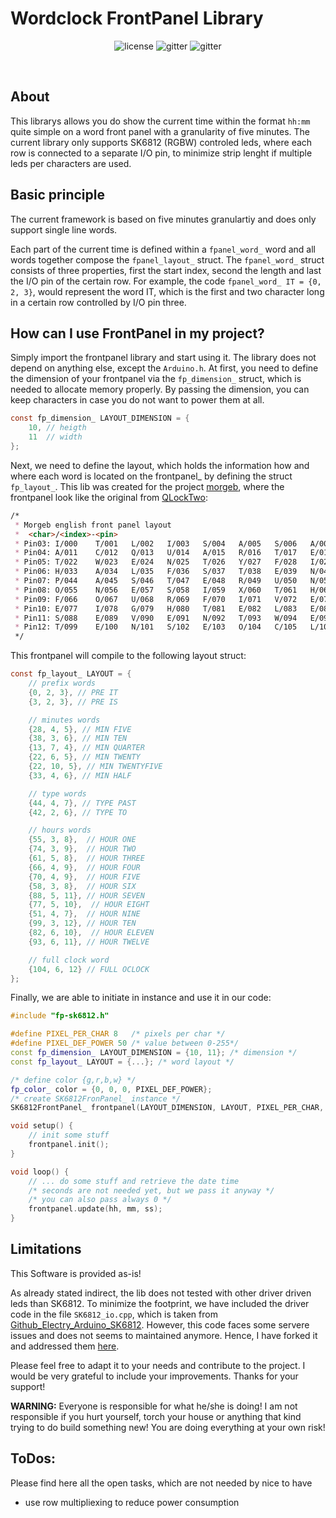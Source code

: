 # Wordclock FrontPanel Library

<p align="center">
  <p align="center">
    <img alt="license" src="https://img.shields.io/badge/license-MIT-blue">
    <img alt="gitter" src="https://img.shields.io/badge/Arduino-blue">
    <img alt="gitter" src="https://img.shields.io/badge/PlatformIO-blue">
  </p>
</p>
<br>

## About

This librarys allows you do show the current time within the format `hh:mm` quite simple on a word front panel with a granularity of five minutes. The current library only supports SK6812 (RGBW) controled leds, where each row is connected to a separate I/O pin, to minimize strip lenght if multiple leds per characters are used.

## Basic principle

The current framework is based on five minutes granulartiy and does only support single line words.

Each part of the current time is defined within a `fpanel_word_` word and all words together compose the `fpanel_layout_` struct. The `fpanel_word_` struct consists of three properties, first the start index, second the length and last the I/O pin of the certain row. For example, the code `fpanel_word_ IT = {0, 2, 3}`, would represent the word IT, which is the first and two character long in a certain row controlled by I/O pin three. 

## How can I use FrontPanel in my project?

Simply import the frontpanel library and start using it. The library does not depend on anything else, except the `Arduino.h`.
At first, you need to define the dimension of your frontpanel via the `fp_dimension_` struct, which is needed to allocate memory properly. By passing the dimension, you can keep characters in case you do not want to power them at all. 

```C
const fp_dimension_ LAYOUT_DIMENSION = {
    10, // heigth
    11  // width
};
```
Next, we need to define the layout, which holds the information how and where each word is located on the frontpanel_ by defining the struct `fp_layout_`. This lib was created for the project [morgeb](https://github.com/whati001/morgeb), where the frontpanel look like the original from [QLockTwo](https://qlocktwo.com/de/?___from_store=de&___from_store=eu_de):
```markdown
/*
 * Morgeb english front panel layout
 *  <char>/<index>-<pin>
 * Pin03: I/000    T/001   L/002   I/003   S/004   A/005   S/006   A/007   M/008   P/009   M/010
 * Pin04: A/011    C/012   Q/013   U/014   A/015   R/016   T/017   E/018   R/019   D/020   C/021
 * Pin05: T/022    W/023   E/024   N/025   T/026   Y/027   F/028   I/029   V/030   E/031   X/032
 * Pin06: H/033    A/034   L/035   F/036   S/037   T/038   E/039   N/040   F/041   T/042   O/043
 * Pin07: P/044    A/045   S/046   T/047   E/048   R/049   U/050   N/051   I/052   N/053   E/054
 * Pin08: O/055    N/056   E/057   S/058   I/059   X/060   T/061   H/062   R/063   E/064   E/065
 * Pin09: F/066    O/067   U/068   R/069   F/070   I/071   V/072   E/073   T/074   W/075   O/076
 * Pin10: E/077    I/078   G/079   H/080   T/081   E/082   L/083   E/084   V/085   E/086   N/087
 * Pin11: S/088    E/089   V/090   E/091   N/092   T/093   W/094   E/095   L/096   V/097   E/098
 * Pin12: T/099    E/100   N/101   S/102   E/103   O/104   C/105   L/106   O/107   C/108   K/109
 */
```

This frontpanel will compile to the following layout struct:
```C
const fp_layout_ LAYOUT = {
    // prefix words
    {0, 2, 3}, // PRE IT
    {3, 2, 3}, // PRE IS

    // minutes words
    {28, 4, 5}, // MIN FIVE
    {38, 3, 6}, // MIN TEN
    {13, 7, 4}, // MIN QUARTER
    {22, 6, 5}, // MIN TWENTY
    {22, 10, 5}, // MIN TWENTYFIVE
    {33, 4, 6}, // MIN HALF

    // type words
    {44, 4, 7}, // TYPE PAST
    {42, 2, 6}, // TYPE TO

    // hours words
    {55, 3, 8},  // HOUR ONE
    {74, 3, 9},  // HOUR TWO
    {61, 5, 8},  // HOUR THREE
    {66, 4, 9},  // HOUR FOUR
    {70, 4, 9},  // HOUR FIVE
    {58, 3, 8},  // HOUR SIX
    {88, 5, 11}, // HOUR SEVEN
    {77, 5, 10},  // HOUR EIGHT
    {51, 4, 7},  // HOUR NINE
    {99, 3, 12}, // HOUR TEN
    {82, 6, 10},  // HOUR ELEVEN
    {93, 6, 11}, // HOUR TWELVE

    // full clock word
    {104, 6, 12} // FULL OCLOCK
};
```

Finally, we are able to initiate in instance and use it in our code:
```C++
#include "fp-sk6812.h"

#define PIXEL_PER_CHAR 8   /* pixels per char */
#define PIXEL_DEF_POWER 50 /* value between 0-255*/
const fp_dimension_ LAYOUT_DIMENSION = {10, 11}; /* dimension */
const fp_layout_ LAYOUT = {...}; /* word layout */

/* define color {g,r,b,w} */
fp_color_ color = {0, 0, 0, PIXEL_DEF_POWER};
/* create SK6812FronPanel_ instance */
SK6812FrontPanel_ frontpanel(LAYOUT_DIMENSION, LAYOUT, PIXEL_PER_CHAR, color);

void setup() {
    // init some stuff
    frontpanel.init();
}

void loop() {
    // ... do some stuff and retrieve the date time
    /* seconds are not needed yet, but we pass it anyway */
    /* you can also pass always 0 */
    frontpanel.update(hh, mm, ss);
}
```
## Limitations

This Software is provided as-is!

As already stated indirect, the lib does not tested with other driver driven leds than SK6812. To minimize the footprint, we have included the driver code in the file `SK6812_io.cpp`, which is taken from [Github_Electry_Arduino_SK6812](https://github.com/Electry/Arduino_SK6812). However, this code faces some servere issues and does not seems to maintained anymore. Hence, I have forked it and addressed them [here](https://github.com/whati001/Arduino_SK6812). 

Please feel free to adapt it to your needs and contribute to the project. I would be very grateful to include your improvements. Thanks for your support! 

**WARNING:** Everyone is responsible for what he/she is doing! I am not responsible if you hurt yourself, torch your house or anything that kind trying to do build something new! You are doing everything at your own risk!

## ToDos:
Please find here all the open tasks, which are not needed by nice to have

* use row multipliexing to reduce power consumption